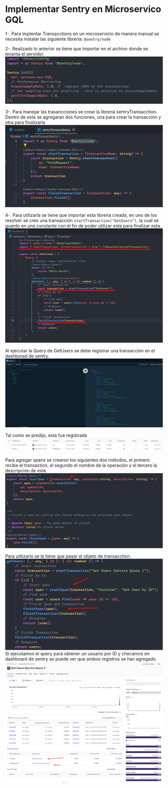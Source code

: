 # Implementar Sentry en Microservico GQL

1-. Para implentar Transacctions en un microservicio de manera manual se necesita instalar las siguiente librería:
`@sentry/node`

2-. Realizado lo anterior se tiene que importar en el archivo donde se levanta el servidor.
![](../Images/2024-03-18-19-01-26-image.png)

3-. Para manejar las trasancciones se crear la librería sentryTransacction. Dentro de esta se agregaran dos funciones, una para crear la transacción y otra para finalizarla
![](../Images/2024-03-18-19-12-04-image.png)

4-. Para utilizarla se tiene que importar esta librería creada, en uno de los resolver se creo una transacción `startTransaction("GetUsers")`, la cual se guardo en una constante con el fin de poder utilizar esta para finalizar esta.
![](../Images/2024-03-18-19-18-48-image.png)

Al ejecutar la Query de GetUsers se debe registrar una transacción en el dashborad de sentry.
![](../Images/2024-03-18-19-24-38-image.png)

Tal como se predijo, esta fue registrada
![](../Images/2024-03-18-19-25-59-image.png)

Para agregar spans se crearon los siguientes dos métodos, el primero recibe el transaction,  el segundo el nombre de la operación y el tercero la descripción de este.
![](../Images/2024-05-17-13-48-50-image.png)

Para utilizarlo se le tiene que pasar el objeto de transacction.
![](../Images/2024-05-17-14-00-52-image.png)
Si ejecutamos el query para obtener un usuario por ID y checamos en dashboard de sentry se puede ver que ambos registros se han agregado.
![](../Images/2024-05-17-14-01-54-image.png)

